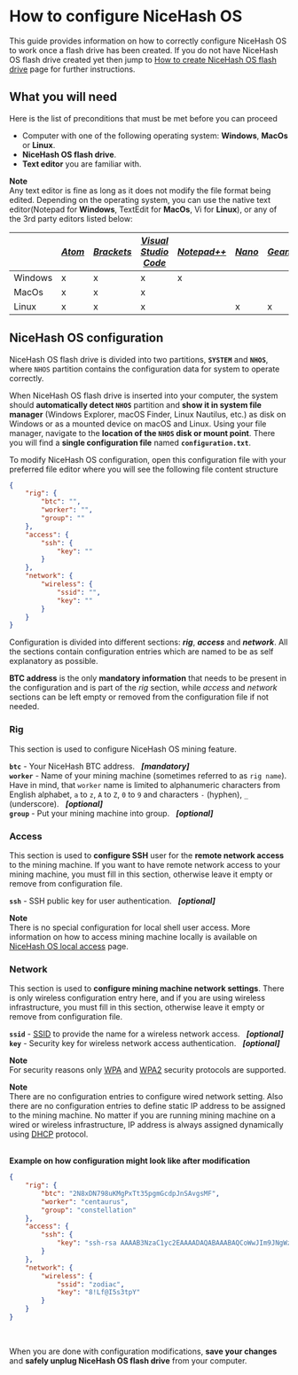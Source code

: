 # How to configure NiceHash OS
This guide provides information on how to correctly configure NiceHash OS to work once a flash drive has been created. If you do not have NiceHash OS flash drive created yet then jump to [How to create NiceHash OS flash drive](nhos_create_flash_drive.md) page for further instructions.


## What you will need
Here is the list of preconditions that must be met before you can proceed
* Computer with one of the following operating system: **Windows**, **MacOs** or **Linux**.
* **NiceHash OS flash drive**.
* **Text editor** you are familiar with.<br/>

**Note**<br/>
Any text editor is fine as long as it does not modify the file format being edited.
Depending on the operating system, you can use the native text editor(Notepad for **Windows**, TextEdit for **MacOs**, Vi for **Linux**), or any of the 3rd party editors listed below:

|         | [*Atom*](https://atom.io/) | [*Brackets*](http://brackets.io/) | [*Visual Studio Code*](https://code.visualstudio.com/) | [*Notepad++*](https://notepad-plus-plus.org/) | [*Nano*](https://www.nano-editor.org/) | [*Geany*](https://www.geany.org/) | [*KWrite*](https://www.kde.org/applications/utilities/kwrite/) |
|---------|----------------------------|-----------------------------------|--------------------------------------------------------|-----------------------------------------------|----------------------------------------|-----------------------------------|----------------------------------------------------------------|
| Windows |              x             |                 x                 |                            x                           |                       x                       |                                        |                                   |                                                                |
| MacOs  |              x             |                 x                 |                            x                           |                                               |                                        |                                   |                                                                |
| Linux   |              x             |                 x                 |                            x                           |                                               |                    x                   |                 x                 |                                x                               |

## NiceHash OS configuration
NiceHash OS flash drive is divided into two partitions, **`SYSTEM`** and **`NHOS`**, where `NHOS` partition contains the configuration data for system to operate correctly.

When NiceHash OS flash drive is inserted into your computer, the system should **automatically detect `NHOS`** partition and **show it in system file manager** (Windows Explorer, macOS Finder, Linux Nautilus, etc.) as disk on Windows or as a mounted device on macOS and Linux. Using your file manager, navigate to the **location of the `NHOS` disk or mount point**. There you will find a **single configuration file** named **`configuration.txt`**.

To modify NiceHash OS configuration, open this configuration file with your preferred file editor where you will see the following file content structure
```json
{
    "rig": {
        "btc": "",
        "worker": "",
        "group": ""
    },
    "access": {
        "ssh": {
            "key": ""
        }
    },
    "network": {
        "wireless": {
            "ssid": "",
            "key": ""
        }
    }
}
```

Configuration is divided into different sections: _**rig**_, _**access**_ and _**network**_. All the sections contain configuration entries which are named to be as self explanatory as possible.

**BTC address** is the only **mandatory information** that needs to be present in the configuration and is part of the _rig_ section, while _access_ and _network_ sections can be left empty or removed from the configuration file if not needed.

### Rig
This section is used to configure NiceHash OS mining feature.<br/>

**`btc`** - Your NiceHash BTC address. &nbsp;&nbsp;_**[mandatory]**_<br/>
**`worker`** - Name of your mining machine (sometimes referred to as `rig name`). Have in mind, that `worker` name is limited to alphanumeric characters from English alphabet, `a` to `z`, `A` to `Z`, `0` to `9` and characters `-` (hyphen), `_` (underscore). &nbsp;&nbsp;_**[optional]**_<br/>
**`group`** - Put your mining machine into group. &nbsp;&nbsp;_**[optional]**_

### Access
This section is used to **configure SSH** user for the **remote network access** to the mining machine. If you want to have remote network access to your mining machine, you must fill in this section, otherwise leave it empty or remove from configuration file.<br/>

**`ssh`** - SSH public key for user authentication. &nbsp;&nbsp;_**[optional]**_

**Note**<br/>
There is no special configuration for local shell user access. More information on how to access mining machine locally is available on [NiceHash OS local access](nhos_local_access.md) page.

### Network
This section is used to **configure mining machine network settings**. There is only wireless configuration entry here, and if you are using wireless infrastructure, you must fill in this section, otherwise leave it empty or remove from configuration file.<br/>

**`ssid`** - [SSID](https://en.wikipedia.org/wiki/Service_set_(802.11_network)#Service_set_identifier_(SSID) "Service Set Identifier") to provide the name for a wireless network access. &nbsp;&nbsp;_**[optional]**_<br/>
**`key`** - Security key for wireless network access authentication. &nbsp;&nbsp;_**[optional]**_

**Note**<br/>
For security reasons only [WPA](https://en.wikipedia.org/wiki/Wi-Fi_Protected_Access "Wi-Fi Protected Access") and [WPA2](https://en.wikipedia.org/wiki/Wi-Fi_Protected_Access "Wi-Fi Protected Access 2") security protocols are supported. 

**Note**<br/>
There are no configuration entries to configure wired network setting. Also there are no configuration entries to define static IP address to be assigned to the mining machine. No matter if you are running mining machine on a wired or wireless infrastructure, IP address is always assigned dynamically using [DHCP](https://en.wikipedia.org/wiki/Dynamic_Host_Configuration_Protocol "Dynamic Host Configuration Protocol") protocol.<br/><br/>

**Example on how configuration might look like after modification**
```json
{
    "rig": {
        "btc": "2N8xDN798uKMgPxTt35pgmGcdpJnSAvgsMF",
        "worker": "centaurus",
        "group": "constellation"
    },
    "access": {
        "ssh": {
            "key": "ssh-rsa AAAAB3NzaC1yc2EAAAADAQABAAABAQCoWwJIm9JNgWzPrsMAeYWdM4nAkCET4j1kONsGPE2GeKul/4dTiq8X8aTKVdLLXOTQxBsOjb6J4umgVioTuorthjD0lYM3HDp55BnBgcnXXm7TfKzWKyCcbXvpOZA1pdzLKTo8bSBWjq4P2J0xPO6A6QHQvQs2LDPc5SyDMYrXOKrPLHfNxzxg9mvry49RtQJSzBICnBWDc28pNSCjvKbeHzEA85Quy4ctR7A7cHHeR0G3k/Xozdc8/eUptxhbW2M4t4uUg4Tnh4OQEPJKQ5j4zvkqRxrzMV1Kvxuarxbouwci569ulaOYDUQI0S8BB57d5IP3HRvsG4Ok8HosIxTJ"
        }
    },
    "network": {
        "wireless": {
            "ssid": "zodiac",
            "key": "8!Lf@I5s3tpY"
        }
    }
}
```
<br/>

When you are done with configuration modifications, **save your changes** and **safely unplug NiceHash OS flash drive** from your computer.
